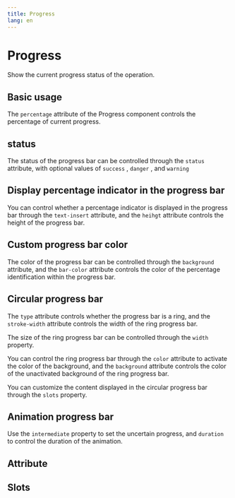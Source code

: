 ```yaml
---
title: Progress
lang: en
---
```


<script setup lang="ts">
  import props from "../../../example/progress/description/en-props.ts";
  import slots from "../../../example/progress/description/en-slots.ts";
</script>


# Progress

Show the current progress status of the operation.

## Basic usage

The ```percentage``` attribute of the Progress component controls the percentage of current progress.

<demo src="../../../example/progress/base.vue"></demo>


## status


The status of the progress bar can be controlled through the ```status``` attribute, with optional values of ```success``` , ```danger``` , and ```warning```
<demo src="../../../example/progress/status.vue"></demo>

## Display percentage indicator in the progress bar

You can control whether a percentage indicator is displayed in the progress bar through the ```text-insert``` attribute, and the ```heihgt``` attribute controls the height of the progress bar.
<demo src="../../../example/progress/inner.vue"></demo>


## Custom progress bar color

The color of the progress bar can be controlled through the ```background``` attribute, and the ```bar-color``` attribute controls the color of the percentage identification within the progress bar.
<demo src="../../../example/progress/color.vue"></demo>

## Circular progress bar

The ```type``` attribute controls whether the progress bar is a ring, and the ```stroke-width``` attribute controls the width of the ring progress bar.
<demo src="../../../example/progress/circle.vue"></demo>

The size of the ring progress bar can be controlled through the ```width``` property.
<demo src="../../../example/progress/circle-width.vue"></demo>

You can control the ring progress bar through the ```color``` attribute to activate the color of the background, and the ```background``` attribute controls the color of the unactivated background of the ring progress bar.
<demo src="../../../example/progress/circle-bg.vue"></demo>

You can customize the content displayed in the circular progress bar through the ```slots``` property.
<demo src="../../../example/progress/slots.vue"></demo>

## Animation progress bar

Use the ```intermediate``` property to set the uncertain progress, and ```duration``` to control the duration of the animation.

<demo src="../../../example/progress/intermediate.vue"></demo>



 ## Attribute

<table-block type="propsZh" :data="props"></table-block>


## Slots

<table-block type="slotsZh" :data="slots"></table-block>
